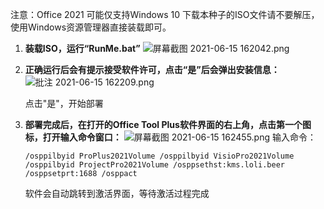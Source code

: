 
注意：Office 2021 可能仅支持Windows 10
    下载本种子的ISO文件请不要解压，使用Windows资源管理器直接装载即可。

1. **装载ISO，运行“RunMe.bat”**
   ![屏幕截图 2021-06-15 162042.png](https://kiwi4814-1256211473.cos.ap-nanjing.myqcloud.com//img202211071407289.png)

2. **正确运行后会有提示接受软件许可，点击“是”后会弹出安装信息：**
   ![批注 2021-06-15 162209.png](https://kiwi4814-1256211473.cos.ap-nanjing.myqcloud.com//img202211071407113.png)

   点击"是"，开始部署

3. **部署完成后，在打开的Office Tool Plus软件界面的右上角，点击第一个图标，打开输入命令窗口：**
   ![屏幕截图 2021-06-15 162455.png](https://kiwi4814-1256211473.cos.ap-nanjing.myqcloud.com//img202211071407641.png)
   输入命令：
   ```
   /osppilbyid ProPlus2021Volume /osppilbyid VisioPro2021Volume /osppilbyid ProjectPro2021Volume /osppsethst:kms.loli.beer /osppsetprt:1688 /osppact
   ```

   软件会自动跳转到激活界面，等待激活过程完成